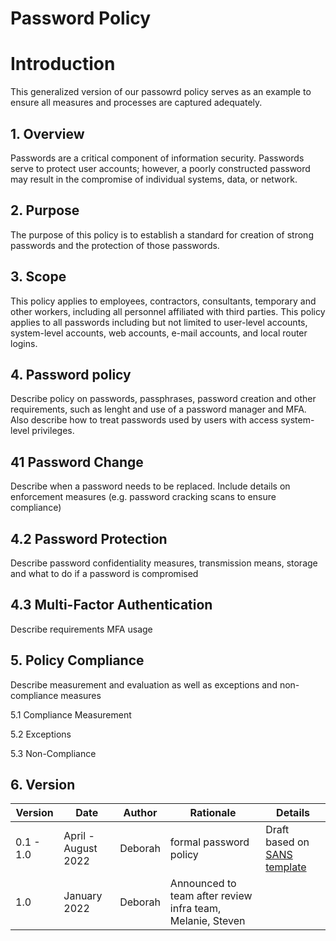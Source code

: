 # Password Policy

# Introduction

This generalized version of our passowrd policy serves as an example to ensure all measures and processes are captured adequately.

## 1. Overview

Passwords are a critical component of information security. Passwords serve to protect user accounts; however, a poorly constructed password may result in the compromise of individual systems, data, or network. 

## 2. Purpose

The purpose of this policy is to establish a standard for creation of strong passwords and the protection of those passwords.

## 3. Scope

This policy applies to employees, contractors, consultants, temporary and other workers, including all personnel affiliated with third parties. This policy applies to all passwords including but not limited to user-level accounts, system-level accounts, web accounts, e-mail accounts, and local router logins.

## 4. Password policy

Describe policy on passwords, passphrases, password creation and other requirements, such as lenght and use of a password manager and MFA. Also describe how to treat passwords used by users with access system-level privileges.

## 41 Password Change

Describe when a password needs to be replaced. Include details on enforcement measures (e.g. password cracking scans to ensure compliance)

## 4.2 Password Protection

Describe password confidentiality measures, transmission means, storage and what to do if a password is compromised


## 4.3 Multi-Factor Authentication

Describe requirements MFA usage

## 5. Policy Compliance

Describe measurement and evaluation as well as exceptions and non-compliance measures

5.1 Compliance Measurement

5.2 Exceptions

5.3 Non-Compliance

## 6. Version 

| Version | Date | Author | Rationale | Details |
| ------ | ------ | ------ | ------ | ------ |
| 0.1 - 1.0 | April - August 2022 | Deborah | formal password policy | Draft based on [SANS template](https://www.sans.org/information-security-policy/) |
| 1.0 | January 2022 | Deborah | Announced to team after review infra team, Melanie, Steven | 
